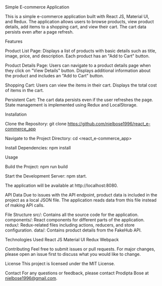 Simple E-commerce Application

This is a simple e-commerce application built with React JS, Material UI, and Redux. The application allows users to browse products, view product details, add items to a shopping cart, and view their cart. The cart data persists even after a page refresh.

Features

Product List Page:
Displays a list of products with basic details such as title, image, price, and description.
Each product has an "Add to Cart" button.

Product Details Page:
Users can navigate to a product details page when they click on "View Details" button.
Displays additional information about the product and includes an "Add to Cart" button.

Shopping Cart:
Users can view the items in their cart.
Displays the total cost of items in the cart.

Persistent Cart:
The cart data persists even if the user refreshes the page.
State management is implemented using Redux and LocalStorage.

Installation

Clone the Repository:
git clone <https://github.com/nielbose1996/react_e-commerce_app>

Navigate to the Project Directory:
cd <react_e-commerce_app>

Install Dependencies:
npm install

Usage

Build the Project:
npm run build

Start the Development Server:
npm start.

The application will be available at http://localhost:8080.

API Data
Due to issues with the API endpoint, product data is included in the project as a local JSON file. The application reads data from this file instead of making API calls.

File Structure
src/: Contains all the source code for the application.
components/: React components for different parts of the application.
redux/: Redux-related files including actions, reducers, and store configuration.
data/: Contains product details from the FakeHub API.

Technologies Used
React JS
Material UI
Redux
Webpack

Contributing
Feel free to submit issues or pull requests. For major changes, please open an issue first to discuss what you would like to change.

License
This project is licensed under the MIT License.

Contact
For any questions or feedback, please contact Prodipta Bose at nielbose1996@gmail.com.
